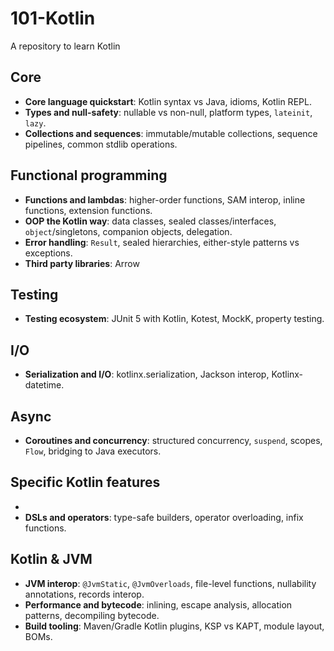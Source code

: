 # 101-Kotlin

A repository to learn Kotlin

## Core

- **Core language quickstart**: Kotlin syntax vs Java, idioms, Kotlin REPL.
- **Types and null-safety**: nullable vs non-null, platform types, `lateinit`, `lazy`.
- **Collections and sequences**: immutable/mutable collections, sequence pipelines, common stdlib operations.

## Functional programming

- **Functions and lambdas**: higher-order functions, SAM interop, inline functions, extension functions.
- **OOP the Kotlin way**: data classes, sealed classes/interfaces, `object`/singletons, companion objects, delegation.
- **Error handling**: `Result`, sealed hierarchies, either-style patterns vs exceptions.
- **Third party libraries**: Arrow

## Testing

- **Testing ecosystem**: JUnit 5 with Kotlin, Kotest, MockK, property testing.

## I/O

- **Serialization and I/O**: kotlinx.serialization, Jackson interop, Kotlinx-datetime.

## Async

- **Coroutines and concurrency**: structured concurrency, `suspend`, scopes, `Flow`, bridging to Java executors.

## Specific Kotlin features
-
- **DSLs and operators**: type-safe builders, operator overloading, infix functions.

## Kotlin & JVM

- **JVM interop**: `@JvmStatic`, `@JvmOverloads`, file-level functions, nullability annotations, records interop.
- **Performance and bytecode**: inlining, escape analysis, allocation patterns, decompiling bytecode.
- **Build tooling**: Maven/Gradle Kotlin plugins, KSP vs KAPT, module layout, BOMs.
